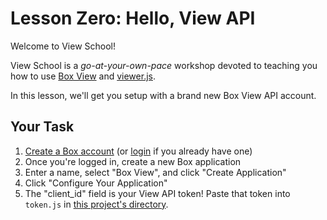 # Lesson Zero: Hello, View API

Welcome to View School!

View School is a *go-at-your-own-pace* workshop devoted to teaching you how to use [Box View](http://developers.box.com/view) and [viewer.js](https://github.com/box/viewer.js).

In this lesson, we'll get you setup with a brand new Box View API account.

## Your Task

1. [Create a Box account](https://box.com/developer_signup) (or [login](http://box.com/developers/services) if you already have one)
2. Once you're logged in, create a new Box application
3. Enter a name, select "Box View", and click "Create Application"
4. Click "Configure Your Application"
5. The "client_id" field is your View API token! Paste that token into `token.js` in [this project's directory](/open/00-hello-view-api).
